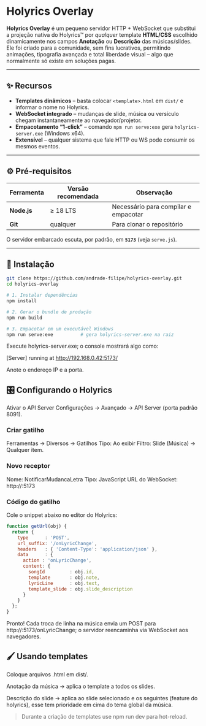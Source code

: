 # Holyrics Overlay

**Holyrics Overlay** é um pequeno servidor HTTP + WebSocket que substitui a projeção nativa do Holyrics™ por _qualquer_ template **HTML/CSS** escolhido dinamicamente nos campos **Anotação** ou **Descrição** das músicas/slides.  
Ele foi criado para a comunidade, sem fins lucrativos, permitindo animações, tipografia avançada e total liberdade visual – algo que normalmente só existe em soluções pagas.

---

## ✨ Recursos

* **Templates dinâmicos** – basta colocar `<template>.html` em `dist/` e informar o nome no Holyrics.  
* **WebSocket integrado** – mudanças de slide, música ou versículo chegam instantaneamente ao navegador/projetor.  
* **Empacotamento “1-click”** – comando `npm run serve:exe` gera `holyrics-server.exe` (Windows x64).  
* **Extensível** – qualquer sistema que fale HTTP ou WS pode consumir os mesmos eventos.

---

## ⚙️ Pré-requisitos

| Ferramenta | Versão recomendada | Observação                                   |
|------------|-------------------|----------------------------------------------|
| **Node.js**| ≥ 18 LTS          | Necessário para compilar e empacotar         |
| **Git**    | qualquer          | Para clonar o repositório                    |

O servidor embarcado escuta, por padrão, em **`5173`** (veja `serve.js`).

---

## 🚀 Instalação

```bash
git clone https://github.com/andrade-filipe/holyrics-overlay.git
cd holyrics-overlay

# 1. Instalar dependências
npm install

# 2. Gerar o bundle de produção
npm run build

# 3. Empacotar em um executável Windows
npm run serve:exe          # gera holyrics-server.exe na raiz
```

Execute holyrics-server.exe; o console mostrará algo como:

[Server] running at http://192.168.0.42:5173/

Anote o endereço IP e a porta.

## 🎛️ Configurando o Holyrics
Ativar o API Server
Configurações → Avançado → API Server (porta padrão 8091).

### Criar gatilho
Ferramentas → Diversos → Gatilhos
Tipo: Ao exibir Filtro: Slide (Música) → Qualquer item.

### Novo receptor
Nome: NotificarMudancaLetra Tipo: JavaScript
URL do WebSocket: http://<IP-do-servidor>:5173

### Código do gatilho
Cole o snippet abaixo no editor do Holyrics:

```javascript
function getUrl(obj) {
  return {
    type      : 'POST',
    url_suffix: '/onLyricChange',
    headers   : { 'Content-Type': 'application/json' },
    data      : {
      action : 'onLyricChange',
      content: {
        songId         : obj.id,
        template       : obj.note,
        lyricLine      : obj.text,
        template_slide : obj.slide_description
      }
    }
  };
}
```

Pronto! Cada troca de linha na música envia um POST para http://<IP>:5173/onLyricChange; o servidor reencaminha via WebSocket aos navegadores.

## 🖌️ Usando templates
Coloque arquivos <nome>.html em dist/.

Anotação da música → aplica o template a todos os slides.

Descrição do slide → aplica ao slide selecionado e os seguintes (feature do holyrics), esse tem prioridade em cima do tema global da música.

> Durante a criação de templates use npm run dev para hot-reload.
